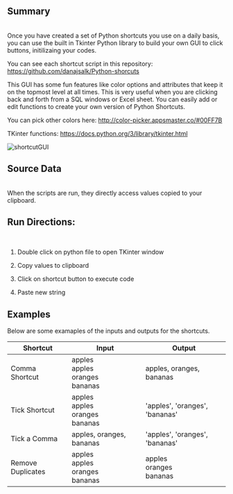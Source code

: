 ## Summary
<br>
Once you have created a set of Python shortcuts you use on a daily basis, you can use the built in Tkinter Python library to build your own GUI to click buttons, initilizaing your codes. 

You can see each shortcut script in this repository: https://github.com/danajsalk/Python-shorcuts

This GUI has some fun features like color options and attributes that keep it on the topmost level at all times. This is very useful when you are clicking back and forth from a SQL windows or Excel sheet. You can easily add or edit functions to create your own version of Python Shortcuts.

You can pick other colors here: http://color-picker.appsmaster.co/#00FF7B

TKinter functions: https://docs.python.org/3/library/tkinter.html



![shortcutGUI](https://user-images.githubusercontent.com/46821074/69642892-b2527380-101f-11ea-98b5-026723b24f33.png)



## Source Data
<br>
When the scripts are run, they directly access values copied to your clipboard.

## Run Directions:
<br>

1. Double click on python file to open TKinter window

2. Copy values to clipboard

3. Click on shortcut button to execute code

4. Paste new string

## Examples
Below are some examaples of the inputs and outputs for the shortcuts. 

| Shortcut          | Input                                        | Output                           |
|-------------------|----------------------------------------------|----------------------------------|
| Comma Shortcut    | apples <br> apples <br> oranges <br> bananas | apples, oranges, bananas         |
| Tick Shortcut     | apples <br> apples <br> oranges <br> bananas | 'apples', 'oranges', 'bananas'   |
| Tick a Comma      | apples, oranges, bananas                     | 'apples', 'oranges', 'bananas'   |
| Remove Duplicates | apples <br> apples <br> oranges <br> bananas | apples <br> oranges <br> bananas |

